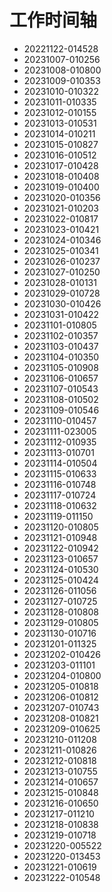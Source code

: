 # 工作时间轴
* 20221122-014528
* 20231007-010256
* 20231008-010800
* 20231009-010353
* 20231010-010322
* 20231011-010335
* 20231012-010155
* 20231013-010531
* 20231014-010211
* 20231015-010827
* 20231016-010512
* 20231017-010428
* 20231018-010408
* 20231019-010400
* 20231020-010356
* 20231021-010203
* 20231022-010817
* 20231023-010421
* 20231024-010346
* 20231025-010341
* 20231026-010237
* 20231027-010250
* 20231028-010131
* 20231029-010728
* 20231030-010426
* 20231031-010422
* 20231101-010805
* 20231102-010357
* 20231103-010437
* 20231104-010350
* 20231105-010908
* 20231106-010657
* 20231107-010543
* 20231108-010502
* 20231109-010546
* 20231110-010457
* 20231111-023005
* 20231112-010935
* 20231113-010701
* 20231114-010504
* 20231115-010633
* 20231116-010748
* 20231117-010724
* 20231118-010632
* 20231119-011150
* 20231120-010805
* 20231121-010948
* 20231122-010942
* 20231123-010657
* 20231124-010530
* 20231125-010424
* 20231126-011056
* 20231127-010725
* 20231128-010808
* 20231129-010805
* 20231130-010716
* 20231201-011325
* 20231202-010426
* 20231203-011101
* 20231204-010800
* 20231205-010818
* 20231206-010812
* 20231207-010743
* 20231208-010821
* 20231209-010625
* 20231210-011208
* 20231211-010826
* 20231212-010818
* 20231213-010755
* 20231214-010657
* 20231215-010848
* 20231216-010650
* 20231217-011210
* 20231218-010838
* 20231219-010718
* 20231220-005522
* 20231220-013453
* 20231221-010619
* 20231222-010548
